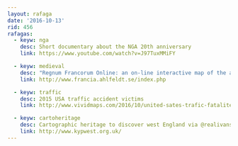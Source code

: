 ```yaml
---
layout: rafaga
date: '2016-10-13'
rid: 456
rafagas:
  - keyw: nga
    desc: Short documentary about the NGA 20th anniversary
    link: https://www.youtube.com/watch?v=J97TuxMMiFY

  - keyw: medieval
    desc: "Regnum Francorum Online: an on-line interactive map of the ancient Europe"
    link: http://www.francia.ahlfeldt.se/index.php

  - keyw: traffic
    desc: 2015 USA traffic accident victims
    link: http://www.vividmaps.com/2016/10/united-sates-trafic-fatalites-heat-map.html

  - keyw: cartoheritage
    desc: Cartographic heritage to discover west England via @realivansanchez
    link: http://www.kypwest.org.uk/
---
```


